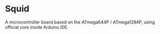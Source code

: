 # Squid
A microcontroller board based on the ATmega644P / ATmega1284P, using official core inside Arduino IDE.
